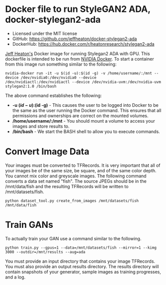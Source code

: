 # Docker file to run StyleGAN2 ADA, docker-stylegan2-ada
* Licensed under the MIT license
* GitHub: https://github.com/jeffheaton/docker-stylegan2-ada
* DockerHub: https://hub.docker.com/r/heatonresearch/stylegan2-ada

[Jeff Heaton's](http://www.heatonresearch.com) Docker image for running Stylegan2 ADA with GPU. This dockerfile is intended to be run from [NVIDIA Docker](https://github.com/NVIDIA/nvidia-docker). To start a container from this image run something similar to the following:

```
nvidia-docker run -it -u $(id -u):$(id -g) -v /home/username/:/mnt --device /dev/nvidia0:/dev/nvidia0 --device /dev/nvidiactl:/dev/nvidiactl --device /dev/nvidia-uvm:/dev/nvidia-uvm stylegan2:1.0 /bin/bash
```

The above command establishes the following:

* **-u $(id -u):$(id -g)** - This causes the user to be logged into Docker to be the same as the user running the Docker command.  This ensures that all permissions and ownerships are correct on the mounted volumes.
* **/home/username/:/mnt** - You should mount a volume to access your images and store results to.
* **/bin/bash** - We start the BASH shell to allow you to execute commands.

# Convert Image Data

Your images must be converted to TFRecords. It is very important that all of your images be of the same size, be square, and of the same color depth. You cannot mix color and greyscale images.  The following command converts a data set named "fish".  The source JPEGs should be in the /mnt/data/fish and the resulting TFRecords will be written to /mnt/datasets/fish.

```
python dataset_tool.py create_from_images /mnt/datasets/fish /mnt/data/fish
```

# Train GANs

To actually train your GAN use a command similar to the following.

```
python train.py --gpus=1 --data=/mnt/datasets/fish --mirror=1 --kimg 3000 --outdir=/mnt/results --aug=ada
```

You must provide an input directory that contains your image TFRecords. You must also provide an output results directory.  The results directory will contain snapshots of your generator, sample images as training progresses, and a log.
